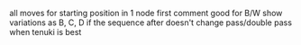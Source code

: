 all moves for starting position in 1 node
first comment
	good for B/W
show variations as B, C, D if the sequence after doesn't change
pass/double pass when tenuki is best